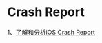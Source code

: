 # Crash Report

1、[了解和分析iOS Crash Report](https://juejin.im/post/5c5edb37e51d457f926d2290#heading-25)
